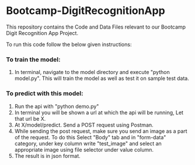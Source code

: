 # Bootcamp-DigitRecognitionApp

This repository contains the Code and Data Files relevant to our Bootcamp
Digit Recognition App Project.

To run this code follow the below given instructions:

<h3>To train the model:</h3>

1) In terminal, navigate to the model directory and execute "python model.py". This will train the model as well as test it on sample test data.

<h3>To predict with this model:</h3>
<ol>
<li>Run the api with "python demo.py"</li>
<li>In terminal you will be shown a url at which the api will be running, Let that url be X.</li>
<li>At X/model/predict. Send a POST request using Postman.</li>
<li>While sending the post request, make sure you send an image as a part of the request. To do this Select "Body" tab and in
"form-data" category, under key column write "test_image" and select an appropriate image using file selector under value column.</li>
<li>The result is in json format.</li>
</ol>
